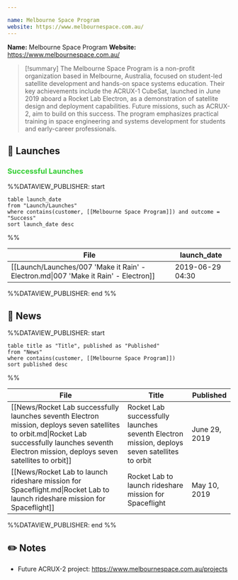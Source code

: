 ```yaml
---

name: Melbourne Space Program
website: https://www.melbournespace.com.au/
---
```


**Name:** Melbourne Space Program
**Website:** https://www.melbournespace.com.au/

>[!summary]
The Melbourne Space Program is a non-profit organization based in Melbourne, Australia, focused on student-led satellite development and hands-on space systems education. Their key achievements include the ACRUX-1 CubeSat, launched in June 2019 aboard a Rocket Lab Electron, as a demonstration of satellite design and deployment capabilities. Future missions, such as ACRUX-2, aim to build on this success. The program emphasizes practical training in space engineering and systems development for students and early-career professionals.

## 🚀 Launches

### <span style="color:limegreen">Successful Launches</span>

%%DATAVIEW_PUBLISHER: start
```
table launch_date
from "Launch/Launches"
where contains(customer, [[Melbourne Space Program]]) and outcome = "Success"
sort launch_date desc
```
%%

| File                                                                                | launch_date      |
| ----------------------------------------------------------------------------------- | ---------------- |
| [[Launch/Launches/007 'Make it Rain' - Electron.md\|007 'Make it Rain' - Electron]] | 2019-06-29 04:30 |

%%DATAVIEW_PUBLISHER: end %%

## 📰 News
%%DATAVIEW_PUBLISHER: start
```
table title as "Title", published as "Published"
from "News"
where contains(customer, [[Melbourne Space Program]])
sort published desc
```
%%

| File                                                                                                                                                                                                   | Title                                                                                         | Published     |
| ------------------------------------------------------------------------------------------------------------------------------------------------------------------------------------------------------ | --------------------------------------------------------------------------------------------- | ------------- |
| [[News/Rocket Lab successfully launches seventh Electron mission, deploys seven satellites to orbit.md\|Rocket Lab successfully launches seventh Electron mission, deploys seven satellites to orbit]] | Rocket Lab successfully launches seventh Electron mission, deploys seven satellites to orbit  | June 29, 2019 |
| [[News/Rocket Lab to launch rideshare mission for Spaceflight.md\|Rocket Lab to launch rideshare mission for Spaceflight]]                                                                             | Rocket Lab to launch rideshare mission for Spaceflight                                        | May 10, 2019  |

%%DATAVIEW_PUBLISHER: end %%
## ✏️ Notes

- Future ACRUX-2 project: https://www.melbournespace.com.au/projects